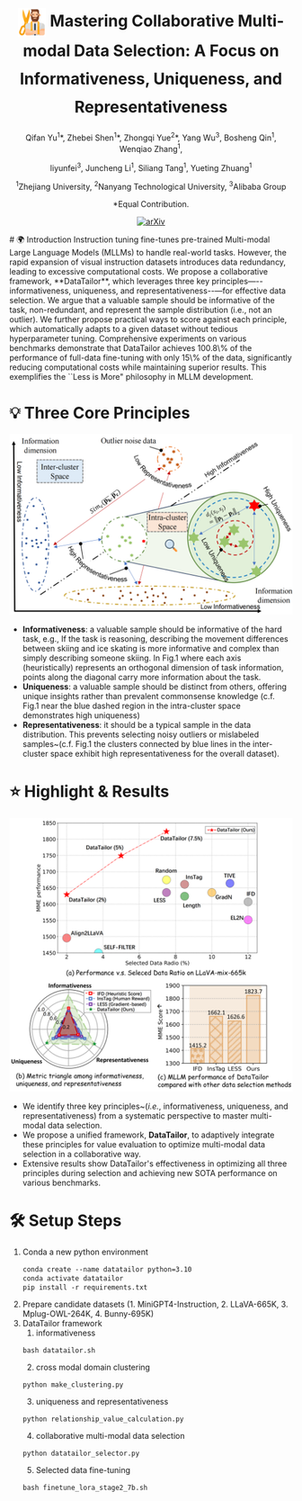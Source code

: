 <h1 align="center" style="line-height: 50px;">
  <img src='assert/image.png' width="10%" height="auto" style="vertical-align: middle;">
  Mastering Collaborative Multi-modal Data Selection: A Focus on Informativeness, Uniqueness, and Representativeness
</h1>

<div align="center">
Qifan Yu<sup>1</sup>*, Zhebei Shen<sup>1</sup>*, Zhongqi Yue<sup>2</sup>*, Yang Wu<sup>3</sup>, Bosheng Qin<sup>1</sup>, Wenqiao Zhang<sup>1</sup>, 

liyunfei<sup>3</sup>, Juncheng Li<sup>1</sup>, Siliang Tang<sup>1</sup>, Yueting Zhuang<sup>1</sup>


<sup>1</sup>Zhejiang University, <sup>2</sup>Nanyang Technological University, <sup>3</sup>Alibaba Group

\*Equal Contribution.

[![arXiv](https://img.shields.io/badge/arXiv-2412.06293-b31b1b.svg)](https://arxiv.org/abs/2412.06293)
</div>
# 🌍 Introduction
 Instruction tuning fine-tunes pre-trained Multi-modal Large Language Models (MLLMs) to handle real-world tasks. However, the rapid expansion of visual instruction datasets introduces data redundancy, leading to excessive computational costs. We propose a collaborative framework, **DataTailor**, which leverages three key principles—--informativeness, uniqueness, and representativeness--—for effective data selection. We argue that a valuable sample should be informative of the task, non-redundant, and represent the sample distribution (i.e., not an outlier). We further propose practical ways to score against each principle, which automatically adapts to a given dataset without tedious hyperparameter tuning. Comprehensive experiments on various benchmarks demonstrate that DataTailor achieves 100.8\% of the performance of full-data fine-tuning with only 15\% of the data, significantly reducing computational costs while maintaining superior results. This exemplifies the ``Less is More" philosophy in MLLM development.

# 💡 Three Core Principles
![image](figures/attribute_00.png)
- **Informativeness**: a valuable sample should be informative of the hard task, e.g., If the task is reasoning, describing the movement differences between skiing and ice skating is more informative and complex than simply describing someone skiing. In Fig.1 where each axis (heuristically) represents an orthogonal dimension of task information, points along the diagonal carry more information about the task.
- **Uniqueness**: a valuable sample should be distinct from others, offering unique insights rather than prevalent commonsense knowledge (c.f. Fig.1 near the blue dashed region in the intra-cluster space demonstrates high uniqueness)
- **Representativeness**: it should be a typical sample in the data distribution. This prevents selecting noisy outliers or mislabeled samples~(c.f. Fig.1 the clusters connected by blue lines in the inter-cluster space exhibit high representativeness for the overall dataset).

# ⭐ Highlight & Results
![image](figures/intro_performance_00.png)
- We identify three key principles~(*i.e.*, informativeness, uniqueness, and representativeness) from a systematic perspective to master multi-modal data selection.
- We propose a unified framework, **DataTailor**, to adaptively integrate these principles for value evaluation to optimize multi-modal data selection in a collaborative way.
- Extensive results show DataTailor's effectiveness in optimizing all three principles during selection and achieving new SOTA performance on various benchmarks.
# 🛠️ Setup Steps
1. Conda a new python environment
    ```
    conda create --name datatailor python=3.10
    conda activate datatailor
    pip install -r requirements.txt
    ```
2. Prepare candidate datasets (1. MiniGPT4-Instruction, 2. LLaVA-665K, 3. Mplug-OWL-264K, 4. Bunny-695K)
3. DataTailor framework
   1. informativeness
    ```
    bash datatailor.sh
    ```
   2. cross modal domain clustering
    ```
    python make_clustering.py
    ```
   3. uniqueness and representativeness
    ```
    python relationship_value_calculation.py
    ```
   4. collaborative multi-modal data selection
    ```
    python datatailor_selector.py
    ```
   5. Selected data fine-tuning
    ```
    bash finetune_lora_stage2_7b.sh
    ```
